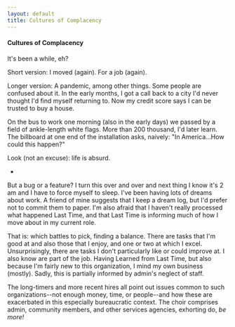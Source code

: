 ```yaml
---
layout: default
title: Cultures of Complacency
---
```


<h4>Cultures of Complacency</h4>

It's been a while, eh?

Short version: I moved (again). For a job (again).

Longer version: A pandemic, among other things. Some people are confused about it. In the early months, I got a call back to a city I'd never thought I'd find myself returning to. Now my credit score says I can be trusted to buy a house.

On the bus to work one morning (also in the early days) we passed by a field of ankle-length white flags. More than 200 thousand, I'd later learn. The billboard at one end of the installation asks, naively: "In America...How could this happen?" 

Look (not an excuse): life is absurd.

*

But a bug or a feature? I turn this over and over and next thing I know it's 2 am and I have to force myself to sleep. I've been having lots of dreams about work. A friend of mine suggests that I keep a dream log, but I'd prefer not to commit them to paper. I'm also afraid that I haven't really processed what happened Last Time, and that Last Time is informing much of how I move about in my current role. 

That is: which battles to pick, finding a balance. There are tasks that I'm good at and also those that I enjoy, and one or two at which I excel. Unsurprisingly, there are tasks I don't particularly like or could improve at. I also know are part of the job. Having Learned from Last Time, but also because I'm fairly new to this organization, I mind my own business (mostly). Sadly, this is partially informed by admin's neglect of staff. 

The long-timers and more recent hires all point out issues common to such organizations--not enough money, time, or people--and how these are exacerbated in this especially bureaucratic context. The choir comprises admin, community members, and other services agencies, exhorting do, <em>be</b> more!
